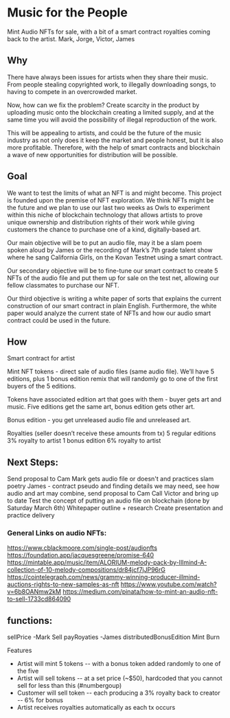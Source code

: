 # Music for the People
Mint Audio NFTs for sale, with a bit of a smart contract royalties coming back to the artist.
Mark, Jorge, Victor, James

## Why
There have always been issues for artists when they share their music. From people stealing copyrighted work, to illegally downloading songs, to having to compete in an overcrowded market. 

Now, how can we fix the problem? Create scarcity in the product by uploading music onto the blockchain creating a limited supply, and at the same time you will avoid the possibility of illegal reproduction of the work.

This will be appealing to artists, and could be the future of the music industry as not only does it keep the market and people honest, but it is also more profitable. Therefore, with the help of smart contracts and blockchain a wave of new opportunities for distribution will be possible.

## Goal
We want to test the limits of what an NFT is and might become. This project is founded upon the premise of NFT exploration. We think NFTs might be the future and we plan to use our last two weeks as Owls to experiment within this niche of blockchain technology that allows artists to prove unique ownership and distribution rights of their work while giving customers the chance to purchase one of a kind, digitally-based art.

Our main objective will be to put an audio file, may it be a slam poem spoken aloud by James or the recording of Mark’s 7th grade talent show where he sang California Girls, on the Kovan Testnet using a smart contract.

Our secondary objective will be to fine-tune our smart contract to create 5 NFTs of the audio file and put them up for sale on the test net, allowing our fellow classmates to purchase our NFT.

Our third objective is writing a white paper of sorts that explains the current construction of our smart contract in plain English. Furthermore, the white paper would analyze the current state of NFTs and how our audio smart contract could be used in the future.


## How
Smart contract for artist


Mint NFT tokens - direct sale of audio files (same audio file). We’ll have 5 editions, plus 1 bonus edition remix that will randomly go to one of the first buyers of the 5 editions.


Tokens have associated edition art that goes with them - buyer gets art and music. Five editions get the same art, bonus edition gets other art.


Bonus edition - you get unreleased audio file and unreleased art.


Royalties (seller doesn’t receive these amounts from tx)
5 regular editions 3% royalty to artist
1 bonus edition 6% royalty to artist

## Next Steps:
Send proposal to Cam
Mark gets audio file or doesn't and practices slam poetry
James - contract pseudo and finding details we may need, see how audio and art may combine, send proposal to Cam
Call Victor and bring up to date
Test the concept of putting an audio file on blockchain (done by Saturday March 6th)
Whitepaper outline + research 
Create presentation and practice delivery

### General Links on audio NFTs:
https://www.cblackmoore.com/single-post/audionfts
https://foundation.app/jacquesgreene/promise-640
https://mintable.app/music/item/ALORIUM-melody-pack-by-Illmind-A-collection-of-10-melody-compositions/dr84jcf7jJP96rG
https://cointelegraph.com/news/grammy-winning-producer-illmind-auctions-rights-to-new-samples-as-nft
https://www.youtube.com/watch?v=6b8OANmw2kM
https://medium.com/pinata/how-to-mint-an-audio-nft-to-sell-1733cd864090

## functions:

sellPrice -Mark
Sell
payRoyaties -James
distributedBonusEdition
Mint
Burn



Features
 
* Artist will mint 5 tokens -- with a bonus token added randomly to one of the five
* Artist will sell tokens -- at a set price (~$50), hardcoded that you cannot sell for less than this (#numbergoup)
* Customer will sell token -- each producing a 3% royalty back to creator -- 6% for bonus
* Artist receives royalties automatically as each tx occurs
